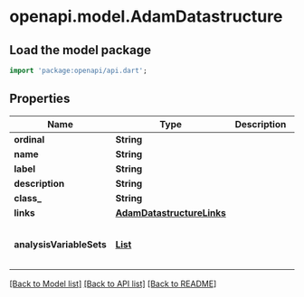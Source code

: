 # openapi.model.AdamDatastructure

## Load the model package
```dart
import 'package:openapi/api.dart';
```

## Properties
Name | Type | Description | Notes
------------ | ------------- | ------------- | -------------
**ordinal** | **String** |  | [optional] 
**name** | **String** |  | [optional] 
**label** | **String** |  | [optional] 
**description** | **String** |  | [optional] 
**class_** | **String** |  | [optional] 
**links** | [**AdamDatastructureLinks**](AdamDatastructureLinks.md) |  | [optional] 
**analysisVariableSets** | [**List<AdamVarset>**](AdamVarset.md) |  | [optional] [default to const []]

[[Back to Model list]](../README.md#documentation-for-models) [[Back to API list]](../README.md#documentation-for-api-endpoints) [[Back to README]](../README.md)


